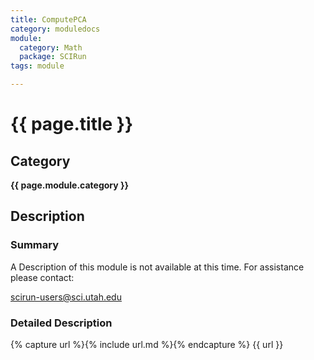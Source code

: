 ```yaml
---
title: ComputePCA
category: moduledocs
module:
  category: Math
  package: SCIRun
tags: module

---
```


# {{ page.title }}

## Category

**{{ page.module.category }}**

## Description

### Summary
 
A Description of this module is not available at this time. For assistance please contact: 

scirun-users@sci.utah.edu 

### Detailed Description

{% capture url %}{% include url.md %}{% endcapture %}
{{ url }}
